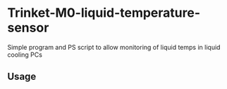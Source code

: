 # Trinket-M0-liquid-temperature-sensor
Simple program and PS script to allow monitoring of liquid temps in liquid cooling PCs

## Usage

